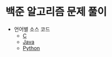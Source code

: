 # 백준 알고리즘 문제 풀이
* 언어별 소스 코드
    * [C](https://github.com/devsungmin/BackJoon-Algorithm/tree/master/C)
    * [Java](https://github.com/devsungmin/BackJoon-Algorithm/tree/master/Java)
    * [Python](https://github.com/devsungmin/BackJoon-Algorithm/tree/master/Python)